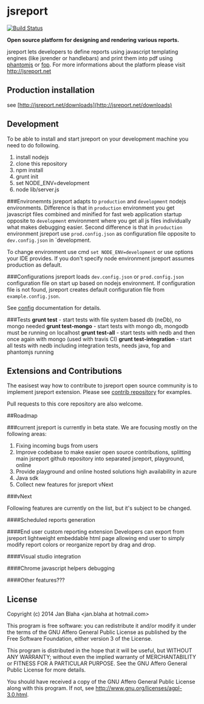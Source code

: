 # jsreport

[![Build Status](https://travis-ci.org/jsreport/jsreport.png?branch=master)](https://travis-ci.org/jsreport/jsreport)

**Open source platform for designing and rendering various reports.**

jsreport lets developers to define reports using  javascript templating engines (like jsrender or handlebars) and print them into pdf using [phantomjs](http://phantomjs.org) or [fop](http://xmlgraphics.apache.org/fop/). For more informations about the platform please visit http://jsreport.net

## Production installation
see [http://jsreport.net/downloads](http://jsreport.net/downloads)

## Development
To be able to install and start jsreport on your development machine you need to do following.

1. install nodejs
2. clone this repository
3. npm install
4. grunt init
5. set NODE_ENV=development
6. node lib/server.js

###Environemnts
jsreport adapts to `production` and `development` nodejs environments. Difference is that in `production` environment you get javascript files combined and minified for fast web application startup opposite to `development` environment where you get all js files individually what makes debugging easier. Second difference is that in `production` environment jsreport use `prod.config.json` as configuration file opposite to `dev.config.json` in `development.

To change environment use cmd `set NODE_ENV=development` or use options your IDE provides. If you don't specify node environment jsreport assumes production as default.

###Configurations
jsreport loads `dev.config.json` or `prod.config.json` configuration file on start up based on nodejs environment. If configuration file is not found, jsreport creates default configuration file from `example.config.json`.

See [config](https://github.com/jsreport/jsreport/blob/master/config.md) documentation for details.

###Tests
 **grunt test** - start tests with file system based db (neDb), no mongo needed
 **grunt test-mongo** - start tests with mongo db, mongodb must be running on localhost
 **grunt test-all** - start tests with nedb and then once again with mongo (used with travis CI)
 **grunt test-integration** - start all tests with nedb including integration tests,  needs java, fop and phantomjs running

## Extensions and Contributions
The easisest way how to contribute to jsreport open source community is to implement jsreport extension.
Please see [contrib repository](https://github.com/jsreport/jsreport-contrib) for examples.

Pull requests to this core repository are also welcome.

##Roadmap

###current
jsreport is currently in beta state. We are focusing mostly on the following areas:

1. Fixing incoming bugs from users
2. Improve codebase to make easier open source contributions, splitting main jsreport github repository into separated jsreport, playground, online
3. Provide playground and online hosted solutions high availability in azure
4. Java sdk
5. Collect new features for jsreport vNext

###vNext

Following features are currently on the list, but it's subject to be changed.

####Scheduled reports generation

####End user custom reporting extension 
Developers can export from jsreport lightweight embeddable html page allowing end user to simply modify report colors or reorganize report by drag and drop.

####Visual studio integration

####Chrome javascript helpers debugging

####Other features???

## License 

Copyright (c) 2014 Jan Blaha &lt;jan.blaha at hotmail.com&gt;

This program is free software: you can redistribute it and/or modify
it under the terms of the GNU Affero General Public License as
published by the Free Software Foundation, either version 3 of the
License.

This program is distributed in the hope that it will be useful,
but WITHOUT ANY WARRANTY; without even the implied warranty of
MERCHANTABILITY or FITNESS FOR A PARTICULAR PURPOSE. See the
GNU Affero General Public License for more details.

You should have received a copy of the GNU Affero General Public License
along with this program. If not, see http://www.gnu.org/licenses/agpl-3.0.html.
